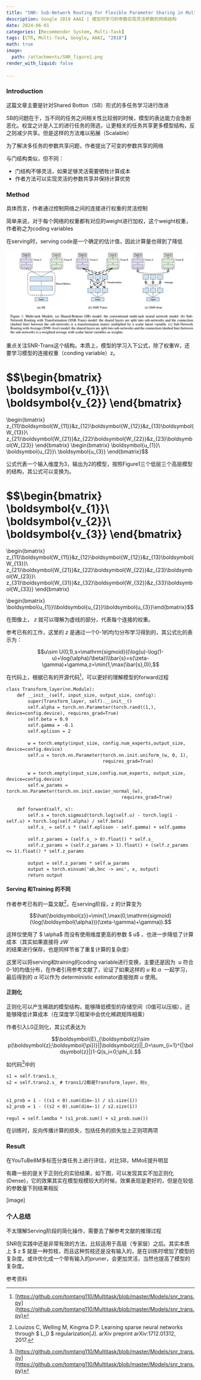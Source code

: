 ```yaml
---
title: "SNR: Sub-Network Routing for Flexible Parameter Sharing in Multi-Task Learning"
description: Google 2019 AAAI | 增加可学习的参数实现灵活参数的网络结构
date: 2024-06-01
categories: [Recommender System, Multi-Task]
tags: [CTR, Multi-Task, Google, AAAI, "2018"]
math: true
image:
  path: /attachments/SNR_figure1.png
render_with_liquid: false

---
```

### **Introduction**

这篇文章主要是针对Shared Botton（SB）形式的多任务学习进行改进

SB的问题在于，当不同的任务之间相关性比较弱的时候，模型的表达能力会急剧恶化。权宜之计是人工的进行任务的筛选，让更相关的任务共享更多模型结构，反之则减少共享。但是这样的方法难以拓展（Scalable）

为了解决多任务的参数共享问题，作者提出了可变的参数共享的网络

与门结构类似，但不同：

- 门结构不够灵活，如果足够灵活需要牺牲计算成本
- 作者方法可以实现灵活的参数共享并保持计算优势

### **Method**

具体而言，作者通过控制网络之间的连接进行权重的灵活控制

简单来说，对于每个网络的权重都有对应的weight进行加权，这个weight权重，作者称之为coding variables

在serving时，serving code是一个确定的估计值，因此计算量也得到了降低

![image](/attachments/SNR_figure1.png)

重点关注SNR-Trans这个结构。本质上，模型的学习入下公式，除了权重W，还要学习模型的连接权重（conding variable）z。

$$\begin{bmatrix}
\boldsymbol{v_{1}}\\
\boldsymbol{v_{2}}
\end{bmatrix}
=
\begin{bmatrix}
z_{11}\boldsymbol{W_{11}}&z_{12}\boldsymbol{W_{12}}&z_{13}\boldsymbol{W_{13}}\\
z_{21}\boldsymbol{W_{21}}&z_{22}\boldsymbol{W_{22}}&z_{23}\boldsymbol{W_{23}}
\end{bmatrix}
\begin{bmatrix}
\boldsymbol{u_{1}}\\
\boldsymbol{u_{2}}\\
\boldsymbol{u_{3}}
\end{bmatrix}$$

公式代表一个输入维度为3，输出为2的模型，按照Figure1三个低层三个高层模型的结构，其公式可以变换为。

$$\begin{bmatrix}
\boldsymbol{v_{1}}\\
\boldsymbol{v_{2}}\\
\boldsymbol{v_{3}}
\end{bmatrix}
=
\begin{bmatrix}
z_{11}\boldsymbol{W_{11}}&z_{12}\boldsymbol{W_{12}}&z_{13}\boldsymbol{W_{13}}\\
z_{21}\boldsymbol{W_{21}}&z_{22}\boldsymbol{W_{22}}&z_{23}\boldsymbol{W_{23}}\\
z_{31}\boldsymbol{W_{31}}&z_{32}\boldsymbol{W_{32}}&z_{33}\boldsymbol{W_{33}}
\end{bmatrix}

\begin{bmatrix}
\boldsymbol{u_{1}}\\\boldsymbol{u_{2}}\\\boldsymbol{u_{3}}\end{bmatrix}$$

在图像上， $ z$ 就可以理解为虚线的部分，代表每个连接的权重。

参考已有的工作，这里的 $ z$ 是通过一个0-1的均匀分布学习得到的，其公式化的表示为：

$$u\sim U(0,1),s=\mathrm{sigmoid}((\log(u)-\log(1-u)+\log(\alpha)/\beta)\\\bar{s}=s(\zeta-\gamma)+\gamma,z=\min(1,\max(\bar{s},0)),$$

在代码上，根据已有的开源代码[^code]，可以更好的理解模型的forward过程

```
class Transform_layer(nn.Module):
    def __init__(self, input_size, output_size, config):
        super(Transform_layer, self).__init__()
        self.alpha = torch.nn.Parameter(torch.rand((1,), device=config.device), requires_grad=True)
        self.beta = 0.9
        self.gamma = -0.1
        self.eplison = 2

        w = torch.empty(input_size, config.num_experts,output_size, device=config.device)
        self.u = torch.nn.Parameter(torch.nn.init.uniform_(w, 0, 1),
                                    requires_grad=True)

        w = torch.empty(input_size,config.num_experts, output_size, device=config.device)
        self.w_params = torch.nn.Parameter(torch.nn.init.xavier_normal_(w),
                                           requires_grad=True)

    def forward(self, x):
        self.s = torch.sigmoid(torch.log(self.u) - torch.log(1 - self.u) + torch.log(self.alpha) / self.beta)
        self.s_ = self.s * (self.eplison - self.gamma) + self.gamma

        self.z_params = (self.s_ > 0).float() * self.s_
        self.z_params = (self.z_params > 1).float() + (self.z_params <= 1).float() * self.z_params

        output = self.z_params * self.w_params
        output = torch.einsum('ab,bnc -> anc', x, output)
        return output
```

#### **Serving 和Training 的不同**

作者参考已有的一篇文献[^paper]，在serving阶段，z 的计算变为

$$\hat{\boldsymbol{z}}=\min(1,\max(0,\mathrm{sigmoid}(\log(\boldsymbol{\alpha}))(\zeta-\gamma)+\gamma)).$$

这样仅使用了 $ \alpha$ 而没有使用维度更高的参数 $ u$ ，也进一步降低了计算成本（其实如果直接将 $z W$ 的结果进行保存，也是同样节省了重复计算的复杂度）

这里可以将serving和training的coding variable进行变换，主要还是因为  $ u$ 符合0-1的均值分布，在作者引用参考文献了，论证了如果这样的 $ u$ 和 $\alpha$  一起学习，最后得到的 $\alpha$ 可以作为 deterministic estimator直接抛弃 $ u$ 使用。

#### **正则化**

正则化可以产生稀疏的模型结构，能够降低模型的存储空间（0值可以压缩），还能够降低计算成本（在深度学习框架中会优化稀疏矩阵相乘）

作者引入L0正则化，其公式表达为

$$\boldsymbol{E}_{\boldsymbol{z}\sim p(\boldsymbol{z};\boldsymbol{\pi})}||\boldsymbol{z}||_0=\sum_{i=1}^{|\boldsymbol{z}|}1-Q(s_i<0;\phi_i).$$

如代码[^code]中的

```
s1 = self.trans1.s_
s2 = self.trans2.s_ # trans1/2都是Transform_layer，则s_


s1_prob = 1 - ((s1 < 0).sum(dim=-1) / s1.size(1))
s2_prob = 1 - ((s2 < 0).sum(dim=-1) / s2.size(1))

regul = self.lamdba * (s1_prob.sum() + s2_prob.sum())
```

在训练时，反向传播计算的损失，包括任务的损失加上正则项两项

### **Result**

在YouTuBe8M多标签分类任务上进行评估，对比SB，MMoE提升明显

有趣一些的是关于正则化的实验结果，如下图，可以发现其实不加正则化(Dense)，它的效果其实在模型规模较大的时候，效果表现是更好的，但是在较低的参数量下则结果相反

[image]

### **个人总结**

不太理解Serving阶段的简化操作，需要去了解参考文献的推理过程

SNR在实践中还是非常有效的方法，比较适用于高层（专家层）之后。其实本质上 $ z $ 就是一种剪枝，而且这种剪枝还是没有输入的，是在训练时增加了模型的复杂度。或许优化成一个带有输入的pruner，会更加灵活，当然也提高了模型的复杂度。

参考资料

[^code]: [https://github.com/tomtang110/Multitask/blob/master/Models/snr_trans.py](https://github.com/tomtang110/Multitask/blob/master/Models/snr_trans.py)

[^paper]: Louizos C, Welling M, Kingma D P. Learning sparse neural networks through $ L_0 $ regularization[J]. arXiv preprint arXiv:1712.01312, 2017.